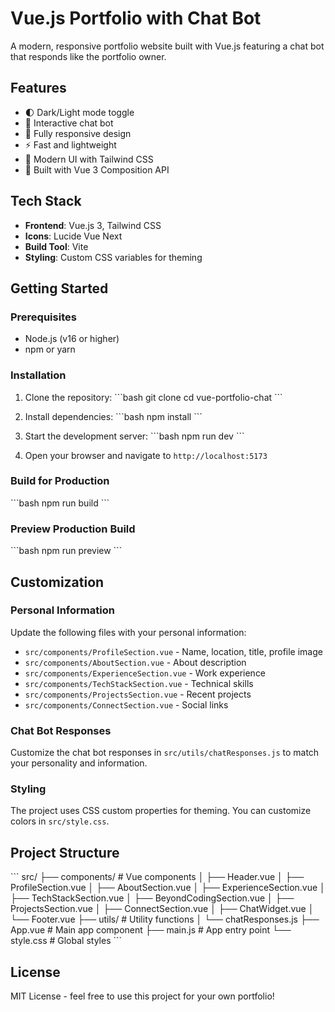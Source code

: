 # Vue.js Portfolio with Chat Bot

A modern, responsive portfolio website built with Vue.js featuring a chat bot that responds like the portfolio owner.

## Features

- 🌓 Dark/Light mode toggle
- 💬 Interactive chat bot
- 📱 Fully responsive design
- ⚡ Fast and lightweight
- 🎨 Modern UI with Tailwind CSS
- 🔧 Built with Vue 3 Composition API

## Tech Stack

- **Frontend**: Vue.js 3, Tailwind CSS
- **Icons**: Lucide Vue Next
- **Build Tool**: Vite
- **Styling**: Custom CSS variables for theming

## Getting Started

### Prerequisites

- Node.js (v16 or higher)
- npm or yarn

### Installation

1. Clone the repository:
\`\`\`bash
git clone <repository-url>
cd vue-portfolio-chat
\`\`\`

2. Install dependencies:
\`\`\`bash
npm install
\`\`\`

3. Start the development server:
\`\`\`bash
npm run dev
\`\`\`

4. Open your browser and navigate to `http://localhost:5173`

### Build for Production

\`\`\`bash
npm run build
\`\`\`

### Preview Production Build

\`\`\`bash
npm run preview
\`\`\`

## Customization

### Personal Information

Update the following files with your personal information:

- `src/components/ProfileSection.vue` - Name, location, title, profile image
- `src/components/AboutSection.vue` - About description
- `src/components/ExperienceSection.vue` - Work experience
- `src/components/TechStackSection.vue` - Technical skills
- `src/components/ProjectsSection.vue` - Recent projects
- `src/components/ConnectSection.vue` - Social links

### Chat Bot Responses

Customize the chat bot responses in `src/utils/chatResponses.js` to match your personality and information.

### Styling

The project uses CSS custom properties for theming. You can customize colors in `src/style.css`.

## Project Structure

\`\`\`
src/
├── components/          # Vue components
│   ├── Header.vue
│   ├── ProfileSection.vue
│   ├── AboutSection.vue
│   ├── ExperienceSection.vue
│   ├── TechStackSection.vue
│   ├── BeyondCodingSection.vue
│   ├── ProjectsSection.vue
│   ├── ConnectSection.vue
│   ├── ChatWidget.vue
│   └── Footer.vue
├── utils/              # Utility functions
│   └── chatResponses.js
├── App.vue            # Main app component
├── main.js           # App entry point
└── style.css         # Global styles
\`\`\`

## License

MIT License - feel free to use this project for your own portfolio!

